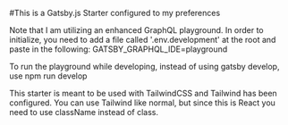 #This is a Gatsby.js Starter configured to my preferences

Note that I am utilizing an enhanced GraphQL playground. In order to initialize, you need to add a file called '.env.development' at the root and paste in the following: GATSBY_GRAPHQL_IDE=playground

To run the playground while developing, instead of using gatsby develop, use npm run develop

This starter is meant to be used with TailwindCSS and Tailwind has been configured. You can use Tailwind like normal, but since this is React you need to use className instead of class.
